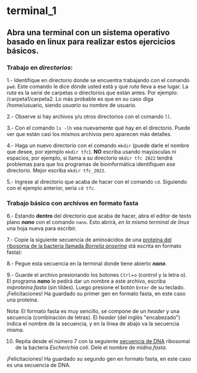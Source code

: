 # terminal_1

## Abra una terminal con un sistema operativo basado en linux para realizar estos ejercicios básicos.

### Trabajo en _directorios_:

1.- Identifique en directorio donde se encuentra trabajando con el comando `pwd`. Este comando le dice dónde usted está y qué _ruta_ lleva a ese lugar.
La _ruta_ es la serie de carpetas o directorios que están antes. Por ejemplo: /carpeta1/carpeta2. Lo más probable es que en su caso diga /home/usuario,
siendo _usuario_ su nombre de usuario.

2.- Observe si hay archivos y/u otros directorios con el comando `ll`.

3.- Con el comando `ls -lh` vea nuevamente qué hay en el directorio. Puede ver que están casi los mismos archivos pero aparecen más detalles.

4.- Haga un nuevo directorio con el comando `mkdir` (puede darle el nombre que desee, por ejemplo `mkdir tfc`). 
**NO** escriba usando mayúsculas ni espacios, por ejemplo, si llama a su directorio `mkdir tfc 2022` tendrá problemas para que los programas de bioinformática
identifiquen ese directorio. Mejor escriba `mkdir tfc_2022`.

5.- Ingrese al directorio que acaba de hacer con el comando `cd`. Siguiendo con el ejemplo anterior, sería `cd tfc`.

### Trabajo básico con archivos en formato fasta

6.- Estando **dentro** del directorio que acaba de hacer, abra el editor de texto plano ***nano*** con el comando `nano`.
Esto abrirá, _en la misma terminal de linux_ una hoja nueva para escribir.

7.- Copie la siguiente secuencia de aminoácidos de una [proteína del ribosoma de la bacteria llamada _Borrelia anserina_](https://www.ncbi.nlm.nih.gov/protein/AHX39227.1?report=fasta) stá escrita en formato fasta):

8.- Pegue esta secuencia en la terminal donde tiene abierto ***nano***.

9.- Guarde el archivo presionando los botones `Ctrl`+`o` (control y la letra o).
El programa ***nano*** le pedirá dar un nombre a este archivo, escriba _miproteina.fasta_ (sin tildes). Luego presione el botón `Enter` de su teclado.
¡Felicitaciones! Ha guardado su primer gen en formato fasta, en este caso una proteína.

Nota: El formato fasta es muy sencillo, se compone de un _header_ y una secuencia (combinación de letras).
El _header_ (del inglés "encabezado") indica el nombre de la secuencia, y en la línea de abajo va la secuencia misma.

10. Repita desde el número 7 con la seguiente [secuencia de DNA](https://www.ncbi.nlm.nih.gov/nuccore/NR_024570.1/?report=fasta) ribosomal de la bacteria
_Escherichia coli_. Dele el nombre de _midna.fasta_.

¡Felicitaciones! Ha guardado su segundo gen en formato fasta, en este caso es una secuencia de DNA.
